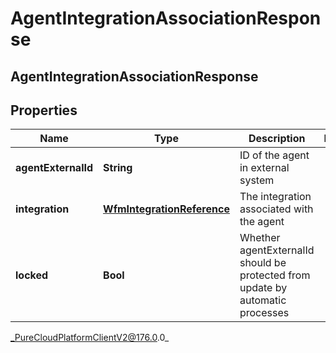 # AgentIntegrationAssociationResponse

## AgentIntegrationAssociationResponse

## Properties

|Name | Type | Description | Notes|
|------------ | ------------- | ------------- | -------------|
| **agentExternalId** | **String** | ID of the agent in external system | |
| **integration** | [**WfmIntegrationReference**](WfmIntegrationReference) | The integration associated with the agent | |
| **locked** | **Bool** | Whether agentExternalId should be protected from update by automatic processes | |



_PureCloudPlatformClientV2@176.0.0_
